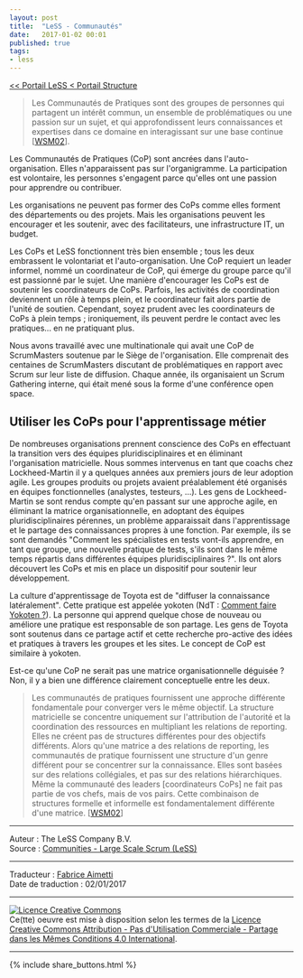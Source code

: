 ```yaml
---
layout: post
title:  "LeSS - Communautés"
date:   2017-01-02 00:01
published: true
tags:
- less
---
```


[<< Portail LeSS < Portail Structure](http://www.les-traducteurs-agiles.org/2016/12/26/less-portail-structure.html)

> Les Communautés de Pratiques sont des groupes de personnes qui partagent un intérêt commun, un ensemble de problématiques ou une passion sur un sujet, et qui approfondissent leurs connaissances et expertises dans ce domaine en interagissant sur une base continue [[WSM02](https://www.amazon.com/Cultivating-Communities-Practice-Etienne-Wenger/dp/1578513308)].

Les Communautés de Pratiques (CoP) sont ancrées dans l'auto-organisation. Elles n'apparaissent pas sur l'organigramme. La participation est volontaire, les personnes s'engagent parce qu'elles ont une passion pour apprendre ou contribuer.

Les organisations ne peuvent pas former des CoPs comme elles forment des départements ou des projets. Mais les organisations peuvent les encourager et les soutenir, avec des facilitateurs, une infrastructure IT, un budget.

Les CoPs et LeSS fonctionnent très bien ensemble ; tous les deux embrassent le volontariat et l'auto-organisation. Une CoP requiert un leader informel, nommé un coordinateur de CoP, qui émerge du groupe parce qu'il est passionné par le sujet. Une manière d'encourager les CoPs est de soutenir les coordinateurs de CoPs. Parfois, les activités de coordination deviennent un rôle à temps plein, et le coordinateur fait alors partie de l'unité de soutien. Cependant, soyez prudent avec les coordinateurs de CoPs à plein temps ; ironiquement, ils peuvent perdre le contact avec les pratiques... en ne pratiquant plus.

Nous avons travaillé avec une multinationale qui avait une CoP de ScrumMasters soutenue par le Siège de l'organisation. Elle comprenait des centaines de ScrumMasters discutant de problématiques en rapport avec Scrum sur leur liste de diffusion. Chaque année, ils organisaient un Scrum Gathering interne, qui était mené sous la forme d'une conférence open space.

## Utiliser les CoPs pour l'apprentissage métier

De nombreuses organisations prennent conscience des CoPs en effectuant la transition vers des équipes pluridisciplinaires et en éliminant l'organisation matricielle. Nous sommes intervenus en tant que coachs chez Lockheed-Martin il y a quelques années aux premiers jours de leur adoption agile. Les groupes produits ou projets avaient préalablement été organisés en équipes fonctionnelles (analystes, testeurs, ...). Les gens de Lockheed-Martin se sont rendus compte qu'en passant sur une approche agile, en éliminant la matrice organisationnelle, en adoptant des équipes pluridisciplinaires pérennes, un problème apparaissait dans l'apprentissage et le partage des connaissances propres à une fonction. Par exemple, ils se sont demandés "Comment les spécialistes en tests vont-ils apprendre, en tant que groupe, une nouvelle pratique de tests, s'ils sont dans le même temps répartis dans différentes équipes pluridisciplinaires ?". Ils ont alors découvert les CoPs et mis en place un dispositif pour soutenir leur développement.

La culture d'apprentissage de Toyota est de "diffuser la connaissance latéralement". Cette pratique est appelée yokoten (NdT : [Comment faire Yokoten ?](http://ayeba.wikispaces.com/Comment%20faire%20Yokoten%20%3F)). La personne qui apprend quelque chose de nouveau ou améliore une pratique est responsable de son partage. Les gens de Toyota sont soutenus dans ce partage actif et cette recherche pro-active des idées et pratiques à travers les groupes et les sites. Le concept de CoP est similaire à yokoten.

Est-ce qu'une CoP ne serait pas une matrice organisationnelle déguisée ? Non, il y a bien une différence clairement conceptuelle entre les deux.

> Les communautés de pratiques fournissent une approche différente fondamentale pour converger vers le même objectif. La structure matricielle se concentre uniquement sur l'attribution de l'autorité et la coordination des ressources en multipliant les relations de reporting. Elles ne créent pas de structures différentes pour des objectifs différents. Alors qu'une matrice a des relations de reporting, les communautés de pratique fournissent une structure d'un genre différent pour se concentrer sur la connaissance. Elles sont basées sur des relations collégiales, et pas sur des relations hiérarchiques. Même la communauté des leaders [coordinateurs CoPs] ne fait pas partie de vos chefs, mais de vos pairs. Cette combinaison de structures formelle et informelle est fondamentalement différente d'une matrice. [[WSM02](https://www.amazon.com/Cultivating-Communities-Practice-Etienne-Wenger/dp/1578513308)]


---
Auteur : The LeSS Company B.V.  
Source : [Communities - Large Scale Scrum (LeSS)](http://less.works/less/structure/communities.html)  

---
Traducteur : [Fabrice Aimetti](http://www.fabrice-aimetti.fr/)  
Date de traduction : 02/01/2017  

---

<a rel="license" href="http://creativecommons.org/licenses/by-nc-sa/4.0/"><img alt="Licence Creative Commons" style="border-width:0" src="http://i.creativecommons.org/l/by-nc-sa/4.0/88x31.png" /></a><br />Ce(tte) oeuvre est mise à disposition selon les termes de la <a rel="license" href="http://creativecommons.org/licenses/by-nc-sa/4.0/">Licence Creative Commons Attribution - Pas d'Utilisation Commerciale - Partage dans les Mêmes Conditions 4.0 International</a>.

---

{% include share_buttons.html %}
